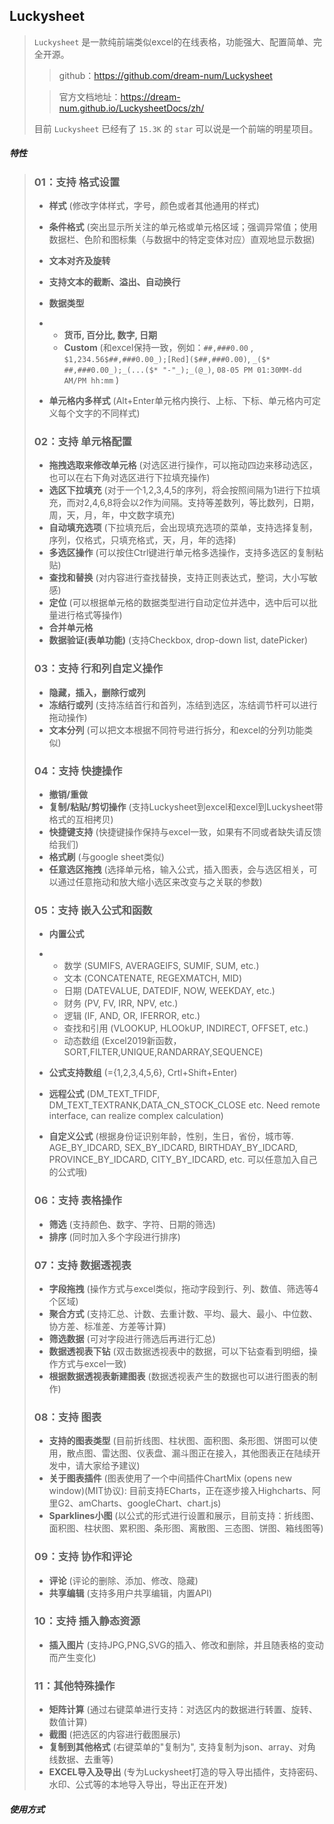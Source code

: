 ## Luckysheet

> `Luckysheet` 是一款纯前端类似excel的在线表格，功能强大、配置简单、完全开源。
>
> > github：https://github.com/dream-num/Luckysheet
>
> > 官方文档地址：https://dream-num.github.io/LuckysheetDocs/zh/
>
> 目前 `Luckysheet` 已经有了 `15.3K` 的 `star` 可以说是一个前端的明星项目。

##### 特性

> ### **01：支持 格式设置**
>
> - **样式** (修改字体样式，字号，颜色或者其他通用的样式)
>
> - **条件格式** (突出显示所关注的单元格或单元格区域；强调异常值；使用数据栏、色阶和图标集（与数据中的特定变体对应）直观地显示数据)
>
> - **文本对齐及旋转**
>
> - **支持文本的截断、溢出、自动换行**
>
> - **数据类型**
>
> - - **货币, 百分比, 数字, 日期**
>   - **Custom** (和excel保持一致，例如：`##,###0.00` , `$1,234.56$##,###0.00_);[Red]($##,###0.00)`, `_($* ##,###0.00_);_(...($* "-"_);_(@_)`, `08-05 PM 01:30MM-dd AM/PM hh:mm` )
>
> - **单元格内多样式** (Alt+Enter单元格内换行、上标、下标、单元格内可定义每个文字的不同样式)
>
> ### **02：支持 单元格配置**
>
> - **拖拽选取来修改单元格** (对选区进行操作，可以拖动四边来移动选区，也可以在右下角对选区进行下拉填充操作)
> - **选区下拉填充** (对于一个1,2,3,4,5的序列，将会按照间隔为1进行下拉填充，而对2,4,6,8将会以2作为间隔。支持等差数列，等比数列，日期，周，天，月，年，中文数字填充)
> - **自动填充选项** (下拉填充后，会出现填充选项的菜单，支持选择复制，序列，仅格式，只填充格式，天，月，年的选择)
> - **多选区操作** (可以按住Ctrl键进行单元格多选操作，支持多选区的复制粘贴)
> - **查找和替换** (对内容进行查找替换，支持正则表达式，整词，大小写敏感)
> - **定位** (可以根据单元格的数据类型进行自动定位并选中，选中后可以批量进行格式等操作)
> - **合并单元格**
> - **数据验证(表单功能)** (支持Checkbox, drop-down list, datePicker)
>
> ### **03：支持 行和列自定义操作**
>
> - **隐藏，插入，删除行或列**
> - **冻结行或列** (支持冻结首行和首列，冻结到选区，冻结调节杆可以进行拖动操作)
> - **文本分列** (可以把文本根据不同符号进行拆分，和excel的分列功能类似)
>
> ### **04：支持 快捷操作**
>
> - **撤销/重做**
> - **复制/粘贴/剪切操作** (支持Luckysheet到excel和excel到Luckysheet带格式的互相拷贝)
> - **快捷键支持** (快捷键操作保持与excel一致，如果有不同或者缺失请反馈给我们)
> - **格式刷** (与google sheet类似)
> - **任意选区拖拽** (选择单元格，输入公式，插入图表，会与选区相关，可以通过任意拖动和放大缩小选区来改变与之关联的参数)
>
> ### **05：支持 嵌入公式和函数**
>
> - **内置公式**
>
> - - 数学 (SUMIFS, AVERAGEIFS, SUMIF, SUM, etc.)
>   - 文本 (CONCATENATE, REGEXMATCH, MID)
>   - 日期 (DATEVALUE, DATEDIF, NOW, WEEKDAY, etc.)
>   - 财务 (PV, FV, IRR, NPV, etc.)
>   - 逻辑 (IF, AND, OR, IFERROR, etc.)
>   - 查找和引用 (VLOOKUP, HLOOkUP, INDIRECT, OFFSET, etc.)
>   - 动态数组 (Excel2019新函数，SORT,FILTER,UNIQUE,RANDARRAY,SEQUENCE)
>
> - **公式支持数组** (={1,2,3,4,5,6}, Crtl+Shift+Enter)
>
> - **远程公式** (DM_TEXT_TFIDF, DM_TEXT_TEXTRANK,DATA_CN_STOCK_CLOSE etc. Need remote interface, can realize complex calculation)
>
> - **自定义公式** (根据身份证识别年龄，性别，生日，省份，城市等. AGE_BY_IDCARD, SEX_BY_IDCARD, BIRTHDAY_BY_IDCARD, PROVINCE_BY_IDCARD, CITY_BY_IDCARD, etc. 可以任意加入自己的公式哦)
>
> ### **06：支持 表格操作**
>
> - **筛选** (支持颜色、数字、字符、日期的筛选)
> - **排序** (同时加入多个字段进行排序)
>
> ### **07：支持 数据透视表**
>
> - **字段拖拽** (操作方式与excel类似，拖动字段到行、列、数值、筛选等4个区域)
> - **聚合方式** (支持汇总、计数、去重计数、平均、最大、最小、中位数、协方差、标准差、方差等计算)
> - **筛选数据** (可对字段进行筛选后再进行汇总)
> - **数据透视表下钻** (双击数据透视表中的数据，可以下钻查看到明细，操作方式与excel一致)
> - **根据数据透视表新建图表** (数据透视表产生的数据也可以进行图表的制作)
>
> ### **08：支持 图表**
>
> - **支持的图表类型** (目前折线图、柱状图、面积图、条形图、饼图可以使用，散点图、雷达图、仪表盘、漏斗图正在接入，其他图表正在陆续开发中，请大家给予建议)
> - **关于图表插件** (图表使用了一个中间插件ChartMix (opens new window)(MIT协议): 目前支持ECharts，正在逐步接入Highcharts、阿里G2、amCharts、googleChart、chart.js)
> - **Sparklines小图** (以公式的形式进行设置和展示，目前支持：折线图、面积图、柱状图、累积图、条形图、离散图、三态图、饼图、箱线图等)
>
> ### **09：支持 协作和评论**
>
> - **评论** (评论的删除、添加、修改、隐藏)
> - **共享编辑** (支持多用户共享编辑，内置API)
>
> ### **10：支持 插入静态资源**
>
> - **插入图片** (支持JPG,PNG,SVG的插入、修改和删除，并且随表格的变动而产生变化)
>
> ### **11：其他特殊操作**
>
> - **矩阵计算** (通过右键菜单进行支持：对选区内的数据进行转置、旋转、数值计算)
> - **截图** (把选区的内容进行截图展示)
> - **复制到其他格式** (右键菜单的"复制为", 支持复制为json、array、对角线数据、去重等)
> - **EXCEL导入及导出** (专为Luckysheet打造的导入导出插件，支持密码、水印、公式等的本地导入导出，导出正在开发)

##### 使用方式